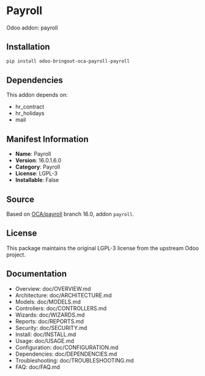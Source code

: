 # Payroll

Odoo addon: payroll

## Installation

```bash
pip install odoo-bringout-oca-payroll-payroll
```

## Dependencies

This addon depends on:
- hr_contract
- hr_holidays
- mail

## Manifest Information

- **Name**: Payroll
- **Version**: 16.0.1.6.0
- **Category**: Payroll
- **License**: LGPL-3
- **Installable**: False

## Source

Based on [OCA/payroll](https://github.com/OCA/payroll) branch 16.0, addon `payroll`.

## License

This package maintains the original LGPL-3 license from the upstream Odoo project.

## Documentation

- Overview: doc/OVERVIEW.md
- Architecture: doc/ARCHITECTURE.md
- Models: doc/MODELS.md
- Controllers: doc/CONTROLLERS.md
- Wizards: doc/WIZARDS.md
- Reports: doc/REPORTS.md
- Security: doc/SECURITY.md
- Install: doc/INSTALL.md
- Usage: doc/USAGE.md
- Configuration: doc/CONFIGURATION.md
- Dependencies: doc/DEPENDENCIES.md
- Troubleshooting: doc/TROUBLESHOOTING.md
- FAQ: doc/FAQ.md
